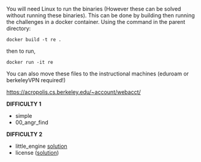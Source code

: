 You will need Linux to run the binaries (However these can be solved without running these binaries). This can be done by building then running the challenges in a docker container. Using the command in the parent directory:

`docker build -t re .`

then to run,

`docker run -it re`


You can also move these files to the instructional machines (eduroam or berkeleyVPN required!)

https://acropolis.cs.berkeley.edu/~account/webacct/ 


**DIFFICULTY 1**
* simple
* 00\_angr\_find

**DIFFICULTY 2**
* little\_engine [solution](https://github.com/angr/angr-doc/blob/master/examples/b01lersctf2020_little_engine/solve.py)
* license ([solution](https://github.com/angr/angr-doc/blob/master/examples/asisctffinals2015_license/solve.py))
